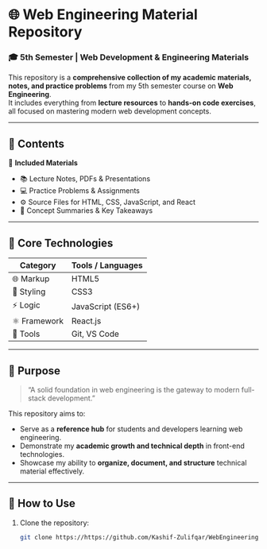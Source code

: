 # 🌐 Web Engineering Material Repository

### 🎓 5th Semester | Web Development & Engineering Materials

This repository is a **comprehensive collection of my academic materials, notes, and practice problems** from my 5th semester course on **Web Engineering**.  
It includes everything from **lecture resources** to **hands-on code exercises**, all focused on mastering modern web development concepts.

---

## 🧩 Contents

📁 **Included Materials**
- 📚 Lecture Notes, PDFs & Presentations  
- 💻 Practice Problems & Assignments  
- ⚙️ Source Files for HTML, CSS, JavaScript, and React  
- 🧠 Concept Summaries & Key Takeaways  

---

## 🧠 Core Technologies

| Category | Tools / Languages |
|-----------|-------------------|
| 🌐 Markup | HTML5 |
| 🎨 Styling | CSS3 |
| ⚡ Logic | JavaScript (ES6+) |
| ⚛️ Framework | React.js |
| 🧰 Tools | Git, VS Code |

---

## 🚀 Purpose

> “A solid foundation in web engineering is the gateway to modern full-stack development.”

This repository aims to:
- Serve as a **reference hub** for students and developers learning web engineering.  
- Demonstrate my **academic growth and technical depth** in front-end technologies.  
- Showcase my ability to **organize, document, and structure** technical material effectively.

---

## 🧭 How to Use

1. Clone the repository:
   ```bash
   git clone https://https://github.com/Kashif-Zulifqar/WebEngineering_Material.git
